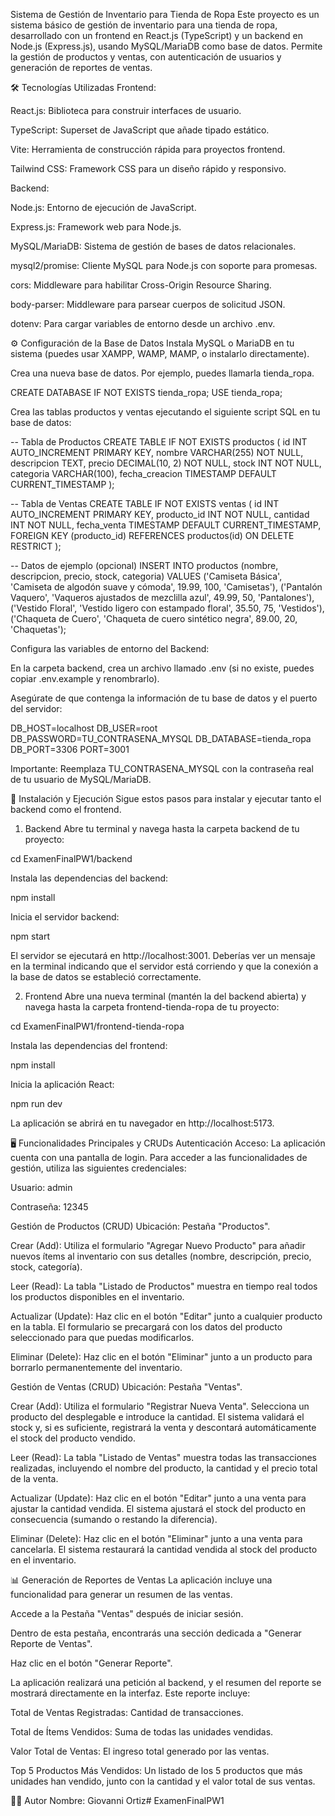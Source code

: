 Sistema de Gestión de Inventario para Tienda de Ropa
Este proyecto es un sistema básico de gestión de inventario para una tienda de ropa, desarrollado con un frontend en React.js (TypeScript) y un backend en Node.js (Express.js), usando MySQL/MariaDB como base de datos. Permite la gestión de productos y ventas, con autenticación de usuarios y generación de reportes de ventas.

🛠️ Tecnologías Utilizadas
Frontend:

React.js: Biblioteca para construir interfaces de usuario.

TypeScript: Superset de JavaScript que añade tipado estático.

Vite: Herramienta de construcción rápida para proyectos frontend.

Tailwind CSS: Framework CSS para un diseño rápido y responsivo.

Backend:

Node.js: Entorno de ejecución de JavaScript.

Express.js: Framework web para Node.js.

MySQL/MariaDB: Sistema de gestión de bases de datos relacionales.

mysql2/promise: Cliente MySQL para Node.js con soporte para promesas.

cors: Middleware para habilitar Cross-Origin Resource Sharing.

body-parser: Middleware para parsear cuerpos de solicitud JSON.

dotenv: Para cargar variables de entorno desde un archivo .env.

⚙️ Configuración de la Base de Datos
Instala MySQL o MariaDB en tu sistema (puedes usar XAMPP, WAMP, MAMP, o instalarlo directamente).

Crea una nueva base de datos. Por ejemplo, puedes llamarla tienda_ropa.

CREATE DATABASE IF NOT EXISTS tienda_ropa;
USE tienda_ropa;

Crea las tablas productos y ventas ejecutando el siguiente script SQL en tu base de datos:

-- Tabla de Productos
CREATE TABLE IF NOT EXISTS productos (
    id INT AUTO_INCREMENT PRIMARY KEY,
    nombre VARCHAR(255) NOT NULL,
    descripcion TEXT,
    precio DECIMAL(10, 2) NOT NULL,
    stock INT NOT NULL,
    categoria VARCHAR(100),
    fecha_creacion TIMESTAMP DEFAULT CURRENT_TIMESTAMP
);

-- Tabla de Ventas
CREATE TABLE IF NOT EXISTS ventas (
    id INT AUTO_INCREMENT PRIMARY KEY,
    producto_id INT NOT NULL,
    cantidad INT NOT NULL,
    fecha_venta TIMESTAMP DEFAULT CURRENT_TIMESTAMP,
    FOREIGN KEY (producto_id) REFERENCES productos(id) ON DELETE RESTRICT
);

-- Datos de ejemplo (opcional)
INSERT INTO productos (nombre, descripcion, precio, stock, categoria) VALUES
('Camiseta Básica', 'Camiseta de algodón suave y cómoda', 19.99, 100, 'Camisetas'),
('Pantalón Vaquero', 'Vaqueros ajustados de mezclilla azul', 49.99, 50, 'Pantalones'),
('Vestido Floral', 'Vestido ligero con estampado floral', 35.50, 75, 'Vestidos'),
('Chaqueta de Cuero', 'Chaqueta de cuero sintético negra', 89.00, 20, 'Chaquetas');

Configura las variables de entorno del Backend:

En la carpeta backend, crea un archivo llamado .env (si no existe, puedes copiar .env.example y renombrarlo).

Asegúrate de que contenga la información de tu base de datos y el puerto del servidor:

DB_HOST=localhost
DB_USER=root
DB_PASSWORD=TU_CONTRASENA_MYSQL
DB_DATABASE=tienda_ropa
DB_PORT=3306
PORT=3001

Importante: Reemplaza TU_CONTRASENA_MYSQL con la contraseña real de tu usuario de MySQL/MariaDB.

🚀 Instalación y Ejecución
Sigue estos pasos para instalar y ejecutar tanto el backend como el frontend.

1. Backend
Abre tu terminal y navega hasta la carpeta backend de tu proyecto:

cd ExamenFinalPW1/backend

Instala las dependencias del backend:

npm install

Inicia el servidor backend:

npm start

El servidor se ejecutará en http://localhost:3001. Deberías ver un mensaje en la terminal indicando que el servidor está corriendo y que la conexión a la base de datos se estableció correctamente.

2. Frontend
Abre una nueva terminal (mantén la del backend abierta) y navega hasta la carpeta frontend-tienda-ropa de tu proyecto:

cd ExamenFinalPW1/frontend-tienda-ropa

Instala las dependencias del frontend:

npm install

Inicia la aplicación React:

npm run dev

La aplicación se abrirá en tu navegador en http://localhost:5173.

🖥️ Funcionalidades Principales y CRUDs
Autenticación
Acceso: La aplicación cuenta con una pantalla de login. Para acceder a las funcionalidades de gestión, utiliza las siguientes credenciales:

Usuario: admin

Contraseña: 12345

Gestión de Productos (CRUD)
Ubicación: Pestaña "Productos".

Crear (Add): Utiliza el formulario "Agregar Nuevo Producto" para añadir nuevos ítems al inventario con sus detalles (nombre, descripción, precio, stock, categoría).

Leer (Read): La tabla "Listado de Productos" muestra en tiempo real todos los productos disponibles en el inventario.

Actualizar (Update): Haz clic en el botón "Editar" junto a cualquier producto en la tabla. El formulario se precargará con los datos del producto seleccionado para que puedas modificarlos.

Eliminar (Delete): Haz clic en el botón "Eliminar" junto a un producto para borrarlo permanentemente del inventario.

Gestión de Ventas (CRUD)
Ubicación: Pestaña "Ventas".

Crear (Add): Utiliza el formulario "Registrar Nueva Venta". Selecciona un producto del desplegable e introduce la cantidad. El sistema validará el stock y, si es suficiente, registrará la venta y descontará automáticamente el stock del producto vendido.

Leer (Read): La tabla "Listado de Ventas" muestra todas las transacciones realizadas, incluyendo el nombre del producto, la cantidad y el precio total de la venta.

Actualizar (Update): Haz clic en el botón "Editar" junto a una venta para ajustar la cantidad vendida. El sistema ajustará el stock del producto en consecuencia (sumando o restando la diferencia).

Eliminar (Delete): Haz clic en el botón "Eliminar" junto a una venta para cancelarla. El sistema restaurará la cantidad vendida al stock del producto en el inventario.

📊 Generación de Reportes de Ventas
La aplicación incluye una funcionalidad para generar un resumen de las ventas.

Accede a la Pestaña "Ventas" después de iniciar sesión.

Dentro de esta pestaña, encontrarás una sección dedicada a "Generar Reporte de Ventas".

Haz clic en el botón "Generar Reporte".

La aplicación realizará una petición al backend, y el resumen del reporte se mostrará directamente en la interfaz. Este reporte incluye:

Total de Ventas Registradas: Cantidad de transacciones.

Total de Ítems Vendidos: Suma de todas las unidades vendidas.

Valor Total de Ventas: El ingreso total generado por las ventas.

Top 5 Productos Más Vendidos: Un listado de los 5 productos que más unidades han vendido, junto con la cantidad y el valor total de sus ventas.

🧑‍💻 Autor
Nombre: Giovanni Ortiz#   E x a m e n F i n a l P W 1  
 